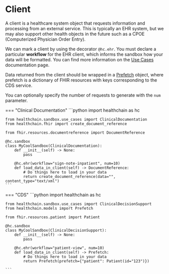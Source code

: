# Client

A client is a healthcare system object that requests information and processing from an external service. This is typically an EHR system, but we may also support other health objects in the future such as a CPOE (Computerized Physician Order Entry).

We can mark a client by using the decorator `@hc.ehr`. You must declare a particular **workflow** for the EHR client, which informs the sandbox how your data will be formatted. You can find more information on the [Use Cases](./use_cases/use_cases.md) documentation page.

Data returned from the client should be wrapped in a [Prefetch](../../../api/data_models.md#healthchain.models.data.prefetch) object, where prefetch is a dictionary of FHIR resources with keys corresponding to the CDS service.

You can optionally specify the number of requests to generate with the `num` parameter.

=== "Clinical Documentation"
    ```python
    import healthchain as hc

    from healthchain.sandbox.use_cases import ClinicalDocumentation
    from healthchain.fhir import create_document_reference

    from fhir.resources.documentreference import DocumentReference

    @hc.sandbox
    class MyCoolSandbox(ClinicalDocumentation):
        def __init__(self) -> None:
            pass

        @hc.ehr(workflow="sign-note-inpatient", num=10)
        def load_data_in_client(self) -> DocumentReference:
            # Do things here to load in your data
            return create_document_reference(data="", content_type="text/xml")
    ```

=== "CDS"
    ```python
    import healthchain as hc

    from healthchain.sandbox.use_cases import ClinicalDecisionSupport
    from healthchain.models import Prefetch

    from fhir.resources.patient import Patient

    @hc.sandbox
    class MyCoolSandbox(ClinicalDecisionSupport):
        def __init__(self) -> None:
            pass

        @hc.ehr(workflow="patient-view", num=10)
        def load_data_in_client(self) -> Prefetch:
            # Do things here to load in your data
            return Prefetch(prefetch={"patient": Patient(id="123")})

    ```
